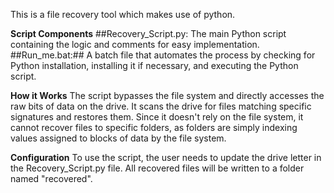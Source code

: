 
This is a file recovery tool which makes use of python. 

**Script Components**
    ##Recovery_Script.py: The main Python script containing the logic and comments for easy implementation.
    ##Run_me.bat:## A batch file that automates the process by checking for Python installation, installing it if necessary, and executing the Python script.

**How it Works**
The script bypasses the file system and directly accesses the raw bits of data on the drive. It scans the drive for files matching specific signatures and restores them. Since it doesn't rely on the file system, it cannot recover files to specific folders, as folders are simply indexing values assigned to blocks of data by the file system.

**Configuration**
To use the script, the user needs to update the drive letter in the Recovery_Script.py file. All recovered files will be written to a folder named "recovered".
